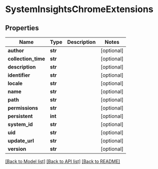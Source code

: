 # SystemInsightsChromeExtensions

## Properties
Name | Type | Description | Notes
------------ | ------------- | ------------- | -------------
**author** | **str** |  | [optional] 
**collection_time** | **str** |  | [optional] 
**description** | **str** |  | [optional] 
**identifier** | **str** |  | [optional] 
**locale** | **str** |  | [optional] 
**name** | **str** |  | [optional] 
**path** | **str** |  | [optional] 
**permissions** | **str** |  | [optional] 
**persistent** | **int** |  | [optional] 
**system_id** | **str** |  | [optional] 
**uid** | **str** |  | [optional] 
**update_url** | **str** |  | [optional] 
**version** | **str** |  | [optional] 

[[Back to Model list]](../README.md#documentation-for-models) [[Back to API list]](../README.md#documentation-for-api-endpoints) [[Back to README]](../README.md)


